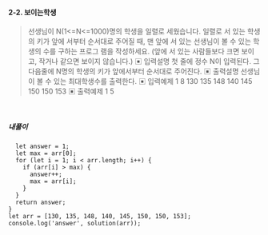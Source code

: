 #### 2-2. 보이는학생

> 선생님이 N(1<=N<=1000)명의 학생을 일렬로 세웠습니다. 일렬로 서 있는 학생의 키가 앞에 서부터 순서대로 주어질 때, 맨 앞에 서 있는 선생님이 볼 수 있는 학생의 수를 구하는 프로그 램을 작성하세요. (앞에 서 있는 사람들보다 크면 보이고, 작거나 같으면 보이지 않습니다.)
> ▣ 입력설명
> 첫 줄에 정수 N이 입력된다. 그 다음줄에 N명의 학생의 키가 앞에서부터 순서대로 주어진다.
> ▣ 출력설명
> 선생님이 볼 수 있는 최대학생수를 출력한다.
> ▣ 입력예제 1
> 8
> 130 135 148 140 145 150 150 153
> ▣ 출력예제 1
> 5

<br/>

##### 내풀이

```function solution(arr) {
  let answer = 1;
  let max = arr[0];
  for (let i = 1; i < arr.length; i++) {
    if (arr[i] > max) {
      answer++;
      max = arr[i];
    }
  }
  return answer;
}
let arr = [130, 135, 148, 140, 145, 150, 150, 153];
console.log('answer', solution(arr));
```
